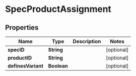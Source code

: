 
# SpecProductAssignment

## Properties
Name | Type | Description | Notes
------------ | ------------- | ------------- | -------------
**specID** | **String** |  |  [optional]
**productID** | **String** |  |  [optional]
**definesVariant** | **Boolean** |  |  [optional]



